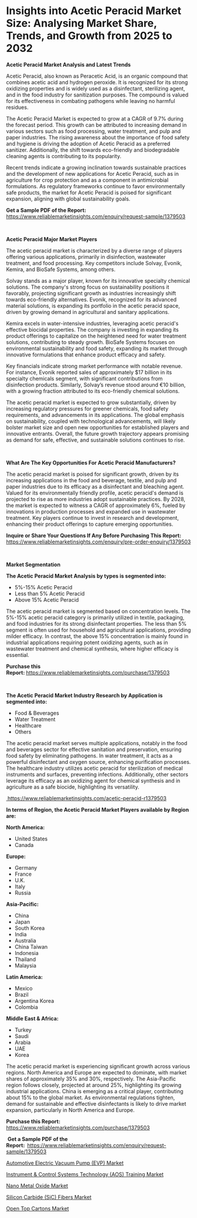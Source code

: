 <p><h1>Insights into Acetic Peracid Market Size: Analysing Market Share, Trends, and Growth from 2025 to 2032</h1></p><p><strong>Acetic Peracid Market Analysis and Latest Trends</strong></p>
<p><p>Acetic Peracid, also known as Peracetic Acid, is an organic compound that combines acetic acid and hydrogen peroxide. It is recognized for its strong oxidizing properties and is widely used as a disinfectant, sterilizing agent, and in the food industry for sanitization purposes. The compound is valued for its effectiveness in combating pathogens while leaving no harmful residues.</p><p>The Acetic Peracid Market is expected to grow at a CAGR of 9.7% during the forecast period. This growth can be attributed to increasing demand in various sectors such as food processing, water treatment, and pulp and paper industries. The rising awareness about the importance of food safety and hygiene is driving the adoption of Acetic Peracid as a preferred sanitizer. Additionally, the shift towards eco-friendly and biodegradable cleaning agents is contributing to its popularity.</p><p>Recent trends indicate a growing inclination towards sustainable practices and the development of new applications for Acetic Peracid, such as in agriculture for crop protection and as a component in antimicrobial formulations. As regulatory frameworks continue to favor environmentally safe products, the market for Acetic Peracid is poised for significant expansion, aligning with global sustainability goals.</p></p>
<p><strong>Get a Sample PDF of the Report:&nbsp;</strong> <a href="https://www.reliablemarketinsights.com/enquiry/request-sample/1379503?utm_campaign=2012&utm_medium=2&utm_source=Github&utm_content=ia&utm_term=02022025&utm_id=acetic-peracid">https://www.reliablemarketinsights.com/enquiry/request-sample/1379503</a></p>
<p>&nbsp;</p>
<p><strong>Acetic Peracid Major Market Players</strong></p>
<p><p>The acetic peracid market is characterized by a diverse range of players offering various applications, primarily in disinfection, wastewater treatment, and food processing. Key competitors include Solvay, Evonik, Kemira, and BioSafe Systems, among others.</p><p>Solvay stands as a major player, known for its innovative specialty chemical solutions. The company's strong focus on sustainability positions it favorably, projecting significant growth as industries increasingly shift towards eco-friendly alternatives. Evonik, recognized for its advanced material solutions, is expanding its portfolio in the acetic peracid space, driven by growing demand in agricultural and sanitary applications.</p><p>Kemira excels in water-intensive industries, leveraging acetic peracid's effective biocidal properties. The company is investing in expanding its product offerings to capitalize on the heightened need for water treatment solutions, contributing to steady growth. BioSafe Systems focuses on environmental sustainability and food safety, expanding its market through innovative formulations that enhance product efficacy and safety.</p><p>Key financials indicate strong market performance with notable revenue. For instance, Evonik reported sales of approximately $17 billion in its specialty chemicals segment, with significant contributions from disinfection products. Similarly, Solvay’s revenue stood around €10 billion, with a growing fraction attributed to its eco-friendly chemical solutions.</p><p>The acetic peracid market is expected to grow substantially, driven by increasing regulatory pressures for greener chemicals, food safety requirements, and advancements in its applications. The global emphasis on sustainability, coupled with technological advancements, will likely bolster market size and open new opportunities for established players and innovative entrants. Overall, the future growth trajectory appears promising as demand for safe, effective, and sustainable solutions continues to rise.</p></p>
<p>&nbsp;</p>
<p><strong>What Are The Key Opportunities For Acetic Peracid Manufacturers?</strong></p>
<p><p>The acetic peracid market is poised for significant growth, driven by its increasing applications in the food and beverage, textile, and pulp and paper industries due to its efficacy as a disinfectant and bleaching agent. Valued for its environmentally friendly profile, acetic peracid's demand is projected to rise as more industries adopt sustainable practices. By 2028, the market is expected to witness a CAGR of approximately 6%, fueled by innovations in production processes and expanded use in wastewater treatment. Key players continue to invest in research and development, enhancing their product offerings to capture emerging opportunities.</p></p>
<p><strong>Inquire or Share Your Questions If Any Before Purchasing This Report:</strong> <a href="https://www.reliablemarketinsights.com/enquiry/pre-order-enquiry/1379503?utm_campaign=2012&utm_medium=2&utm_source=Github&utm_content=ia&utm_term=02022025&utm_id=acetic-peracid">https://www.reliablemarketinsights.com/enquiry/pre-order-enquiry/1379503</a></p>
<p>&nbsp;</p>
<p><strong>Market Segmentation</strong></p>
<p><strong>The Acetic Peracid Market Analysis by types is segmented into:</strong></p>
<p><ul><li>5%-15% Acetic Peracid</li><li>Less than 5% Acetic Peracid</li><li>Above 15% Acetic Peracid</li></ul></p>
<p><p>The acetic peracid market is segmented based on concentration levels. The 5%-15% acetic peracid category is primarily utilized in textile, packaging, and food industries for its strong disinfectant properties. The less than 5% segment is often used for household and agricultural applications, providing milder efficacy. In contrast, the above 15% concentration is mainly found in industrial applications requiring potent oxidizing agents, such as in wastewater treatment and chemical synthesis, where higher efficacy is essential.</p></p>
<p><strong>Purchase this Report:&nbsp;</strong><a href="https://www.reliablemarketinsights.com/purchase/1379503?utm_campaign=2012&utm_medium=2&utm_source=Github&utm_content=ia&utm_term=02022025&utm_id=acetic-peracid">https://www.reliablemarketinsights.com/purchase/1379503</a></p>
<p>&nbsp;</p>
<p><strong>The Acetic Peracid Market Industry Research by Application is segmented into:</strong></p>
<p><ul><li>Food & Beverages</li><li>Water Treatment</li><li>Healthcare</li><li>Others</li></ul></p>
<p><p>The acetic peracid market serves multiple applications, notably in the food and beverages sector for effective sanitation and preservation, ensuring food safety by eliminating pathogens. In water treatment, it acts as a powerful disinfectant and oxygen source, enhancing purification processes. The healthcare industry utilizes acetic peracid for sterilization of medical instruments and surfaces, preventing infections. Additionally, other sectors leverage its efficacy as an oxidizing agent for chemical synthesis and in agriculture as a safe biocide, highlighting its versatility.</p></p>
<p><a href="https://www.reliablemarketinsights.com/acetic-peracid-r1379503?utm_campaign=2012&utm_medium=2&utm_source=Github&utm_content=ia&utm_term=02022025&utm_id=acetic-peracid">&nbsp;https://www.reliablemarketinsights.com/acetic-peracid-r1379503</a></p>
<p><strong>In terms of Region, the Acetic Peracid Market Players available by Region are:</strong></p>
<p>
    <p> <strong> North America: </strong>
        <ul>
            <li>United States</li>
            <li>Canada</li>
        </ul>
        </p> 
    <p> <strong> Europe: </strong>
        <ul>
            <li>Germany</li>
            <li>France</li>
            <li>U.K.</li>
            <li>Italy</li>
            <li>Russia</li>
        </ul>
        </p> 
    <p> <strong> Asia-Pacific: </strong>
        <ul>
            <li>China</li>
            <li>Japan</li>
            <li>South Korea</li>
            <li>India</li>
            <li>Australia</li>
            <li>China Taiwan</li>
            <li>Indonesia</li>
            <li>Thailand</li>
            <li>Malaysia</li>
        </ul>
        </p> 
    <p> <strong> Latin America: </strong>
        <ul>
            <li>Mexico</li>
            <li>Brazil</li>
            <li>Argentina Korea</li>
            <li>Colombia</li>
        </ul>
        </p> 
    <p> <strong> Middle East & Africa: </strong>
        <ul>
            <li>Turkey</li>
            <li>Saudi</li>
            <li>Arabia</li>
            <li>UAE</li>
            <li>Korea</li>
        </ul>
    </p>
    </p>
<p><p>The acetic peracid market is experiencing significant growth across various regions. North America and Europe are expected to dominate, with market shares of approximately 35% and 30%, respectively. The Asia-Pacific region follows closely, projected at around 25%, highlighting its growing industrial applications. China is emerging as a critical player, contributing about 15% to the global market. As environmental regulations tighten, demand for sustainable and effective disinfectants is likely to drive market expansion, particularly in North America and Europe.</p></p>
<p><strong>Purchase this Report: </strong><a href="https://www.reliablemarketinsights.com/purchase/1379503?utm_campaign=2012&utm_medium=2&utm_source=Github&utm_content=ia&utm_term=02022025&utm_id=acetic-peracid">https://www.reliablemarketinsights.com/purchase/1379503</a></p>
<p>&nbsp;<strong>Get a Sample PDF of the Report:&nbsp;&nbsp;</strong><a href="https://www.reliablemarketinsights.com/enquiry/request-sample/1379503?utm_campaign=2012&utm_medium=2&utm_source=Github&utm_content=ia&utm_term=02022025&utm_id=acetic-peracid">https://www.reliablemarketinsights.com/enquiry/request-sample/1379503</a></p>
<p><strong></strong></p>
<p><p><a href="https://www.linkedin.com/pulse/automotive-electric-vacuum-pump-evp-market-forecasts-trends-ndkhe?utm_campaign=2012&utm_medium=2&utm_source=Github&utm_content=ia&utm_term=02022025&utm_id=acetic-peracid">Automotive Electric Vacuum Pump (EVP) Market</a></p><p><a href="https://www.linkedin.com/pulse/remarkable-cagr-54-research-thoroughly-analyzes-value-market-cukfe?utm_campaign=2012&utm_medium=2&utm_source=Github&utm_content=ia&utm_term=02022025&utm_id=acetic-peracid">Instrument & Control Systems Technology (AOS) Training Market</a></p><p><a href="https://github.com/GenaGaines34/Market-Research-Report-List-1/blob/main/nano-metal-oxide-market.md?utm_campaign=2012&utm_medium=2&utm_source=Github&utm_content=ia&utm_term=02022025&utm_id=acetic-peracid">Nano Metal Oxide Market</a></p><p><a href="https://www.linkedin.com/pulse/silicon-carbide-sic-fibers-market-insights-include-historical-jal7e?utm_campaign=2012&utm_medium=2&utm_source=Github&utm_content=ia&utm_term=02022025&utm_id=acetic-peracid">Silicon Carbide (SiC) Fibers Market</a></p><p><a href="https://www.linkedin.com/pulse/market-dynamics-projected-growth-open-top-cartons-cagr-pr0be?utm_campaign=2012&utm_medium=2&utm_source=Github&utm_content=ia&utm_term=02022025&utm_id=acetic-peracid">Open Top Cartons Market</a></p></p>